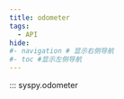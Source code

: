 ```yaml
---
title: odometer
tags:
  - API
hide:
#- navigation # 显示右侧导航
#- toc #显示左侧导航
---
```


::: syspy.odometer
